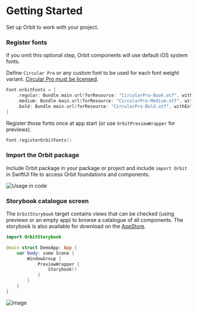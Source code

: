 # Getting Started

Set up Orbit to work with your project.

### Register fonts

If you omit this optional step, Orbit components will use default iOS system fonts.

Define `Circular Pro` or any custom font to be used for each font weight variant. [Circular Pro must be licensed](https://orbit.kiwi/foundation/typography/circular-pro/#circular-pro-in-non-kiwicom-projects). 

```swift
Font.orbitFonts = [
    .regular: Bundle.main.url(forResource: "CircularPro-Book.otf", withExtension: nil),
    .medium: Bundle.main.url(forResource: "CircularPro-Medium.otf", withExtension: nil),
    .bold: Bundle.main.url(forResource: "CircularPro-Bold.otf", withExtension: nil)
]
```

Register those fonts once at app start (or use ``OrbitPreviewWrapper`` for previews).

```swift
Font.registerOrbitFonts()
```

### Import the Orbit package

Include Orbit package in your package or project and include `import Orbit` in SwiftUI file to access Orbit foundations and components.

![Usage in code](usage.png)

### Storybook catalogue screen

The `OrbitStorybook` target contains views that can be checked (using previews or an empty app) to browse a catalogue of all components. The storybook is also available for download on the [AppStore](https://apps.apple.com/us/app/orbit-storybook/id1622225639).

```swift
import OrbitStorybook

@main struct DemoApp: App {
    var body: some Scene {
        WindowGroup {
            PreviewWrapper {
                Storybook()
            }
        }
    }
}
```

![image](storybook.png)
